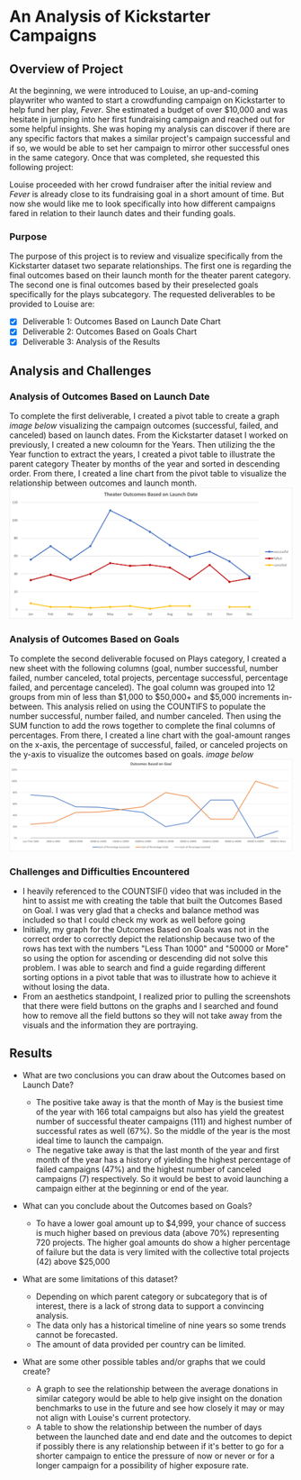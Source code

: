 # An Analysis of Kickstarter Campaigns

## Overview of Project
At the beginning, we were introduced to Louise, an up-and-coming playwriter who wanted to start a crowdfunding campaign on Kickstarter to help fund her play, *Fever*. She estimated a budget of over $10,000 and was hesitate in jumping into her first fundraising campaign and reached out for some helpful insights. She was hoping my analysis can discover if there are any specific factors that makes a similar project's campaign successful and if so, we would be able to set her campaign to mirror other successful ones in the same category. Once that was completed, she requested this following project:

Louise proceeded with her crowd fundraiser after the initial review and *Fever* is already close to its fundraising goal in a short amount of time. But now she would like me to look specifically into how different campaigns fared in relation to their launch dates and their funding goals.

### Purpose
The purpose of this project is to review and visualize specifically from the Kickstarter dataset two separate relationships. The first one is regarding the final outcomes based on their launch month for the theater parent category. The second one is final outcomes based by their preselected goals specifically for the plays subcategory. The requested deliverables to be provided to Louise are:

- [x] Deliverable 1: Outcomes Based on Launch Date Chart
- [x] Deliverable 2: Outcomes Based on Goals Chart
- [x] Deliverable 3: Analysis of the Results

## Analysis and Challenges

### Analysis of Outcomes Based on Launch Date
To complete the first deliverable, I created a pivot table to create a graph *image below* visualizing the campaign outcomes (successful, failed, and canceled) based on launch dates. From the Kickstarter dataset I worked on previously, I created a new coloumn for the Years. Then utilizing the the Year function to extract the years, I created a pivot table to illustrate the parent category Theater by months of the year and sorted in descending order. From there, I created a line chart from the pivot table to visualize the relationship between outcomes and launch month.
![Outcomes Based on Launch Date Image](/01-Kickstarter/Resources/Theater_Outcomes_vs_Launch.png)


### Analysis of Outcomes Based on Goals
To complete the second deliverable focused on Plays category, I created a new sheet with the following columns (goal, number successful, number failed, number canceled, total projects, percentage successful, percentage failed, and percentage canceled). The goal column was grouped into 12 groups from min of less than $1,000 to $50,000+ and $5,000 increments in-between. This analysis relied on using the COUNTIFS to populate the number successful, number failed, and number canceled. Then using the SUM function to add the rows together to complete the final columns of percentages. From there, I created a line chart with the goal-amount ranges on the x-axis, the percentage of successful, failed, or canceled projects on the y-axis to visualize the outcomes based on goals. *image below*
![Outcomes Based on Goals Image](/01-Kickstarter/Resources/Outcomes_vs_Goals.png)

### Challenges and Difficulties Encountered
- I heavily referenced to the COUNTSIF() video that was included in the hint to assist me with creating the table that built the Outcomes Based on Goal. I was very glad that a checks and balance method was included so that I could check my work as well before going
- Initially, my graph for the Outcomes Based on Goals was not in the correct order to correctly depict the relationship because two of the rows has text with the numbers "Less Than 1000" and "50000 or More" so using the option for ascending or descending did not solve this problem. I was able to search and find a guide regarding different sorting options in a pivot table that was to illustrate how to achieve it without losing the data. 
- From an aesthetics standpoint, I realized prior to pulling the screenshots that there were field buttons on the graphs and I searched and found how to remove all the field buttons so they will not take away from the visuals and the information they are portraying. 

## Results

- What are two conclusions you can draw about the Outcomes based on Launch Date?
    - The positive take away is that the month of May is the busiest time of the year with 166 total campaigns but also has yield the greatest number of successful theater campaigns (111) and highest number of successful rates as well (67%). So the middle of the year is the most ideal time to launch the campaign.
    - The negative take away is that the last month of the year and first month of the year has a history of yielding the highest percentage of failed campaigns (47%) and the highest number of canceled campaigns (7) respectively. So it would be best to avoid launching a campaign either at the beginning or end of the year. 

- What can you conclude about the Outcomes based on Goals?
    - To have a lower goal amount up to $4,999, your chance of success is much higher based on previous data (above 70%) representing 720 projects. The higher goal amounts do show a higher percentage of failure but the data is very limited with the collective total projects (42) above $25,000 

- What are some limitations of this dataset?
    - Depending on which parent category or subcategory that is of interest, there is a lack of strong data to support a convincing analysis. 
    - The data only has a historical timeline of nine years so some trends cannot be forecasted. 
    - The amount of data provided per country can be limited. 

- What are some other possible tables and/or graphs that we could create?
    - A graph to see the relationship between the average donations in similar category would be able to help give insight on the donation benchmarks to use in the future and see how closely it may or may not align with Louise's current protectory. 
    - A table to show the relationship between the number of days between the launched date and end date and the outcomes to depict if possibly there is any relationship between if it's better to go for a shorter campaign to entice the pressure of now or never or for a longer campaign for a possibility of higher exposure rate. 